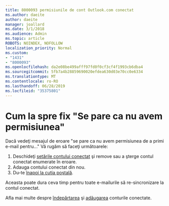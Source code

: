 ```yaml
---
title: 8000093 permisiunile de cont Outlook.com conectat
ms.author: daeite
author: daeite
manager: joallard
ms.date: 3/1/2018
ms.audience: Admin
ms.topic: article
ROBOTS: NOINDEX, NOFOLLOW
localization_priority: Normal
ms.custom:
- "1431"
- "8000093"
ms.openlocfilehash: da2e08be499afff97fd0f0cf3cf4f1993cb6dba4
ms.sourcegitcommit: 5fb7a4b28859690020efdea630d03e70cc0e6334
ms.translationtype: MT
ms.contentlocale: ro-RO
ms.lasthandoff: 06/28/2019
ms.locfileid: "35375801"
---
```

# <a name="how-to-fix-it-looks-like-we-dont-have-permission"></a>Cum la spre fix "Se pare ca nu avem permisiunea"

Dacă vedeţi mesajul de eroare "se pare ca nu avem permisiunea de a primi e-mail pentru..." Vă rugăm să faceţi următoarele:

1. Deschideţi [setările contului conectat](https://outlook.live.com/mail/options/mail/accounts) şi remove sau a şterge contul conectat enumerate în eroare.
2. Adauga contului conectat din nou.
3. Du-te [înapoi la cutia poştală](https://outlook.live.com/mail/inbox).

Aceasta poate dura ceva timp pentru toate e-mailurile să re-sincronizare la contul conectat.

Afla mai multe despre [îndepărtarea](https://support.office.com/article/0b9a6b95-ff1b-46c1-bf60-d6b3b82c5ac8) şi [adăugarea](https://support.office.com/article/c5224df4-5885-4e79-91ba-523aa743f0ba) conturile conectate.